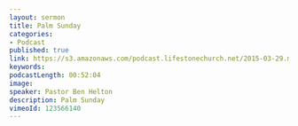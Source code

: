 ```yaml
---
layout: sermon
title: Palm Sunday
categories:
- Podcast
published: true
link: https://s3.amazonaws.com/podcast.lifestonechurch.net/2015-03-29.mp3
keywords:
podcastLength: 00:52:04
image:
speaker: Pastor Ben Helton
description: Palm Sunday
vimeoId: 123566140
---
```

